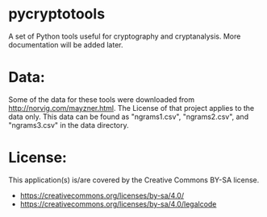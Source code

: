 # pycryptotools

A set of Python tools useful for cryptography and cryptanalysis.  More documentation will be added later.

# Data:

Some of the data for these tools were downloaded from http://norvig.com/mayzner.html.  The License of that project
applies to the data only.  This data can be found as "ngrams1.csv", "ngrams2.csv", and "ngrams3.csv" in the data
directory.

# License:

This application(s) is/are covered by the Creative Commons BY-SA license.

- https://creativecommons.org/licenses/by-sa/4.0/
- https://creativecommons.org/licenses/by-sa/4.0/legalcode
